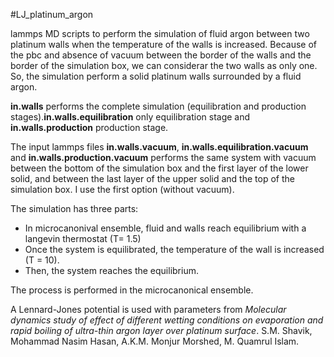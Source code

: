 #LJ_platinum_argon

lammps MD scripts to perform the simulation of fluid argon between two platinum walls when the temperature of the walls is increased. Because of the pbc and absence of vacuum between the border of the walls and the border of the simulation box, we can considerar the two walls as only one. So, the simulation perform a solid platinum walls surrounded by a fluid argon.


__in.walls__ performs the complete simulation (equilibration and production stages).__in.walls.equilibration__ only equilibration stage and __in.walls.production__ production stage.  

The input lammps files __in.walls.vacuum__, __in.walls.equilibration.vacuum__ and __in.walls.production.vacuum__ performs the same system with vacuum between the bottom of the simulation box and the first layer of the lower solid, and between the last layer of the upper solid and the top of the simulation box.  I use the first option (without vacuum).

The simulation has three parts: 
- In microcanonival ensemble, fluid and walls reach equilibrium with a langevin thermostat (T= 1.5)
- Once the system is equilibrated, the temperature of the wall is increased (T = 10). 
- Then, the system reaches the equilibrium. 

The process is performed in the microcanonical ensemble. 

A Lennard-Jones potential is used with parameters from _Molecular dynamics study of effect of different wetting conditions on evaporation and rapid boiling of ultra-thin argon layer over platinum surface_. S.M. Shavik, Mohammad Nasim Hasan, A.K.M. Monjur Morshed, M. Quamrul Islam.
 
